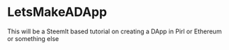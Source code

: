 # LetsMakeADApp
This will be a SteemIt based tutorial on creating a DApp in Pirl or Ethereum or something else
